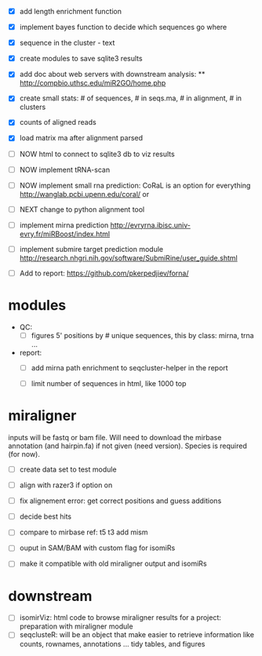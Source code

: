 - [X] add length enrichment function
- [X] implement bayes function to decide which sequences go where
- [X] sequence in the cluster - text
- [X] create modules to save sqlite3 results
- [X] add doc about web servers with downstream analysis:
** http://compbio.uthsc.edu/miR2GO/home.php
- [X] create small stats: # of sequences, # in seqs.ma, # in alignment, # in clusters
- [X] counts of aligned reads
- [X] load matrix ma after alignment parsed

- [ ] NOW html to connect to sqlite3 db to viz results
- [ ] NOW implement tRNA-scan
- [ ] NOW implement small rna  prediction: CoRaL is an option for everything http://wanglab.pcbi.upenn.edu/coral/  or
- [ ] NEXT change to python alignment tool
- [ ] implement mirna prediction http://evryrna.ibisc.univ-evry.fr/miRBoost/index.html
- [ ] implement submire target prediction module http://research.nhgri.nih.gov/software/SubmiRine/user_guide.shtml
- [ ] Add to report: https://github.com/pkerpedjiev/forna/

# modules

* QC: 
  - [ ] figures 5' positions by # unique sequences, this by class: mirna, trna ...
* report:
  - [ ] add mirna path enrichment to seqcluster-helper in the report
  - [ ] limit number of sequences in html, like 1000 top


# miraligner

inputs will be fastq or bam file. Will need to download the mirbase annotation (and hairpin.fa) if not given (need version). Species is required (for now).

- [  ] create data set to test module
- [  ] align with razer3 if option on
- [  ] fix alignement error: get correct positions and guess additions
- [  ] decide best hits
- [  ] compare to mirbase ref: t5 t3 add mism
- [  ] ouput in SAM/BAM with custom flag for isomiRs
- [  ] make it compatible with old miraligner output and isomiRs


# downstream

- [  ] isomirViz: html code to browse miraligner results for a project: preparation with miraligner module
- [  ] seqclusteR: will be an object that make easier to retrieve information like counts, rownames, annotations ... tidy tables, and figures
